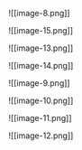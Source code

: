 ![[image-8.png]]

![[image-15.png]]


![[image-13.png]]


![[image-14.png]]

![[image-9.png]]

![[image-10.png]]

![[image-11.png]]

![[image-12.png]]
